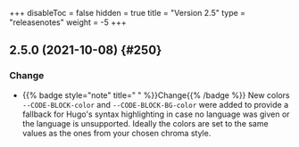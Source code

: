 +++
disableToc = false
hidden = true
title = "Version 2.5"
type = "releasenotes"
weight = -5
+++

## 2.5.0 (2021-10-08) {#250}

### Change

- {{% badge style="note" title=" " %}}Change{{% /badge %}} New colors `--CODE-BLOCK-color` and `--CODE-BLOCK-BG-color` were added to provide a fallback for Hugo's syntax highlighting in case no language was given or the language is unsupported. Ideally the colors are set to the same values as the ones from your chosen chroma style.
